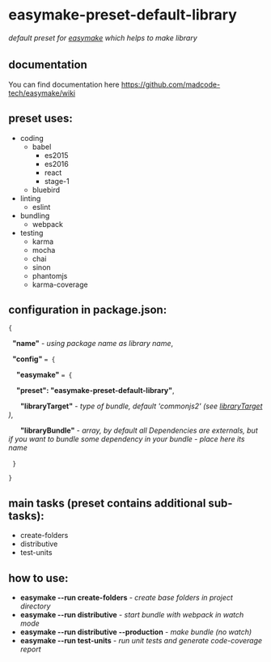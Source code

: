 # easymake-preset-default-library
###### default preset for [easymake](https://github.com/madcode-tech/easymake) which helps to make library

## documentation
You can find documentation here https://github.com/madcode-tech/easymake/wiki

## preset uses:
+ coding
  + babel
    + es2015
    + es2016
    + react
    + stage-1
  + bluebird
+ linting
  + eslint
+ bundling
  + webpack
+ testing
  + karma
  + mocha
  + chai
  + sinon
  + phantomjs
  + karma-coverage

## configuration in package.json:
`{`

&nbsp;&nbsp;**"name"** - *using package name as library name*,

&nbsp;&nbsp;**"config"** `= {`

&nbsp;&nbsp;&nbsp;&nbsp;**"easymake"** `= {`

&nbsp;&nbsp;&nbsp;&nbsp;**"preset": "easymake-preset-default-library"**,

&nbsp;&nbsp;&nbsp;&nbsp;&nbsp;&nbsp;**"libraryTarget"** - *type of bundle, default 'commonjs2'  (see [libraryTarget](https://webpack.js.org/configuration/output/#output-librarytarget) )*,

&nbsp;&nbsp;&nbsp;&nbsp;&nbsp;&nbsp;**"libraryBundle"** - *array, by default all Dependencies are externals, but if you want to bundle some dependency in your bundle - place here its name*

&nbsp;&nbsp;`}`

`}`

## main tasks (preset contains additional sub-tasks):
* create-folders
* distributive
* test-units

## how to use:
* **easymake --run create-folders** - *create base folders in project directory*
* **easymake --run distributive** - *start bundle with webpack in watch mode*
* **easymake --run distributive --production** - *make bundle (no watch)*
* **easymake --run test-units** - *run unit tests and generate code-coverage report*
